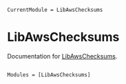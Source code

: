 ```@meta
CurrentModule = LibAwsChecksums
```

# LibAwsChecksums

Documentation for [LibAwsChecksums](https://github.com/JuliaServices/LibAwsChecksums.jl).

```@index
```

```@autodocs
Modules = [LibAwsChecksums]
```

